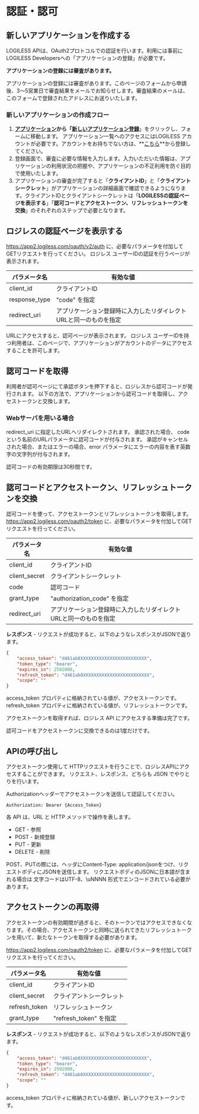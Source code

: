 # 認証・認可

## 新しいアプリケーションを作成する

LOGILESS APIは、OAuth2プロトコルでの認証を行います。利用には事前にLOGILESS Developersへの「アプリケーションの登録」が必要です。

**アプリケーションの登録には審査があります。**

アプリケーションの登録には審査があります。このページのフォームから申請後、3〜5営業日で審査結果をメールでお知らせします。審査結果のメールは、このフォームで登録されたアドレスにお送りいたします。

### 新しいアプリケーションの作成フロー

1. **[アプリケーション](https://app2.logiless.com/developer/console/clients)**から「**[新しいアプリケーション登録](https://app2.logiless.com/developer/console/clients/new)**」をクリックし、フォームに移動します。 アプリケーション一覧へのアクセスにはLOGILESS アカウントが必要です。アカウントをお持ちでない方は、**[こちら](https://app2.logiless.com/merchant/sign_up)**から登録してください。
2. 登録画面で、審査に必要な情報を入力します。入力いただいた情報は、アプリケーションの利用状況の把握や、アプリケーションの不正利用を防ぐ目的で使用いたします。
3. アプリケーションの審査が完了すると「**クライアントID**」と「**クライアントシークレット**」がアプリケーションの詳細画面で確認できるようになります。クライアントIDとクライアントシークレットは「**LOGILESSの認証ページを表示する**」「**認可コードとアクセストークン、リフレッシュトークンを交換**」のそれぞれのステップで必要となります。

## ロジレスの認証ページを表示する

https://app2.logiless.com/oauth/v2/auth に、必要なパラメータを付加してGETリクエストを行ってください。
ロジレス ユーザーIDの認証を行うページが表示されます。

| パラメータ名 | 有効な値 |
| --- | --- |
| client_id | クライアントID |
| response_type | "code" を指定 |
| redirect_uri | アプリケーション登録時に入力したリダイレクトURLと同一のものを指定 |

URLにアクセスすると、認可ページが表示されます。
ロジレス ユーザーIDを持つ利用者は、このページで、アプリケーションがアカウントのデータにアクセスすることを許可します。

## 認可コードを取得

利用者が認可ページにて承認ボタンを押下すると、ロジレスから認可コードが発行されます。
以下の方法で、アプリケーションから認可コードを取得し、アクセストークンと交換します。

### Webサーバを用いる場合

redirect_uri に指定したURLへリダイレクトされます。
承認された場合、 code という名前のURLパラメータに認可コードが付与されます。
承認がキャンセルされた場合、またはエラーの場合、error パラメータにエラーの内容を表す英数字の文字列が付与されます。

認可コードの有効期限は30秒間です。

## 認可コードとアクセストークン、リフレッシュトークンを交換

認可コードを使って、アクセストークンとリフレッシュトークンを取得します。
https://app2.logiless.com/oauth2/token に、必要なパラメータを付加してGETリクエストを行ってください。

| パラメータ名 | 有効な値 |
| --- | --- |
| client_id | クライアントID |
| client_secret | クライアントシークレット |
| code | 認可コード |
| grant_type | "authorization_code" を指定 |
| redirect_uri | アプリケーション登録時に入力したリダイレクトURLと同一のものを指定 |

**レスポンス** - リクエストが成功すると、以下のようなレスポンスがJSONで返ります。

```json
{
    "access_token": "d461ab8XXXXXXXXXXXXXXXXXXXXXXXXX",
    "token_type": "bearer",
    "expires_in": 2592000,
    "refresh_token": "d461ab8XXXXXXXXXXXXXXXXXXXXXXXXX",
    "scope": ""
}
```

access_token プロパティに格納されている値が、アクセストークンです。
refresh_token プロパティに格納されている値が、リフレッシュトークンです。

アクセストークンを取得すれば、ロジレス API にアクセスする準備は完了です。

認可コードをアクセストークンに交換できるのは1度だけです。

## APIの呼び出し

アクセストークン使用して HTTPリクエストを行うことで、ロジレスAPIにアクセスすることができます。
リクエスト、レスポンス、どちらも JSON でやりとりを行います。

Authorizationヘッダーでアクセストークンを送信して認証してください。

```http
Authorization: Bearer {Access_Token}
```

各 API は、URL と HTTP メソッドで操作を表します。

* GET - 参照
* POST - 新規登録
* PUT - 更新
* DELETE - 削除

POST、PUTの際には、ヘッダにContent-Type: application/jsonをつけ、リクエストボディにJSONを送信します。
リクエストボディのJSONに日本語が含まれる場合は 文字コードはUTF-8、\uNNNN 形式でエンコードされている必要があります。

## アクセストークンの再取得

アクセストークンの有効期間が過ぎると、そのトークンではアクセスできなくなります。その場合、アクセストークンと同時に送られてきたリフレッシュトークンを用いて、新たなトークンを取得する必要があります。

https://app2.logiless.com/oauth2/token に、必要なパラメータを付加してGETリクエストを行ってください。

| パラメータ名 | 有効な値 |
| --- | --- |
| client_id | クライアントID |
| client_secret | クライアントシークレット |
| refresh_token | リフレッシュトークン |
| grant_type | "refresh_token" を指定 |

**レスポンス** - リクエストが成功すると、以下のようなレスポンスがJSONで返ります。

```json
{
    "access_token": "d461ab8XXXXXXXXXXXXXXXXXXXXXXXXX",
    "token_type": "bearer",
    "expires_in": 2592000,
    "refresh_token": "d461ab8XXXXXXXXXXXXXXXXXXXXXXXXX",
    "scope": ""
}
```

access_token プロパティに格納されている値が、新しいアクセストークンです。



